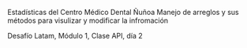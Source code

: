 Estadísticas del Centro Médico Dental Ñuñoa
Manejo de arreglos y sus métodos para visulizar y modificar la infromación

Desafío Latam, Módulo 1, Clase API, día 2
